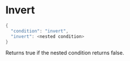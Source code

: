 # Invert

```c#
{
  "condition": "invert",
  "invert": <nested condition>
}
```

Returns true if the nested condition returns false.